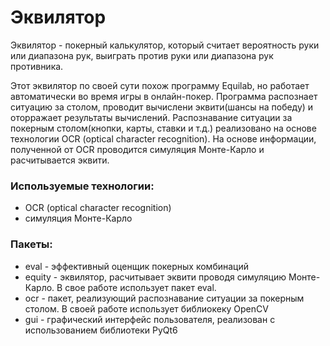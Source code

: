 # Эквилятор

Эквилятор - покерный калькулятор, который считает вероятность руки или диапазона рук, выиграть против руки или диапазона рук противника.

Этот эквилятор по своей сути похож программу Equilab, но работает автоматически во время игры в онлайн-покер. Программа распознает 
ситуацию за столом, проводит вычислени эквити(шансы на победу) и оторражает результаты вычислений.
Распознавание ситуации за покерным столом(кнопки, карты, ставки и т.д.) реализовано на основе технологии OCR (optical character recognition).
На основе информации, полученной от OCR проводится симуляция Монте-Карло и расчитывается эквити.

### Используемые технологии:
- OCR (optical character recognition)
- симуляция Монте-Карло

### Пакеты:
- eval - эффективный оценщик покерных комбинаций
- equity - эквилятор, расчитывает эквити проводя симуляцию Монте-Карло. В свое работе использует пакет eval.
- ocr - пакет, реализующий распознавание ситуации за покерным столом. В своей работе использует библиокеку OpenCV
- gui - графический интерфейс пользователя, реализован с использованием библиотеки PyQt6
